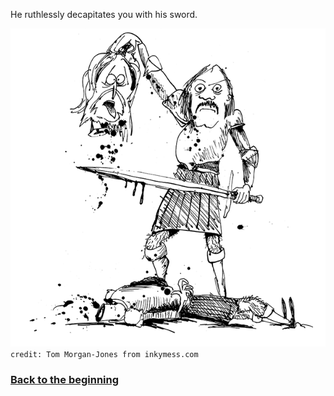 He ruthlessly decapitates you with his sword. 

![decapitation](../images/lit/decapitation.jpg)  
`credit: Tom Morgan-Jones from inkymess.com`

### [Back to the beginning](../beginning.md)